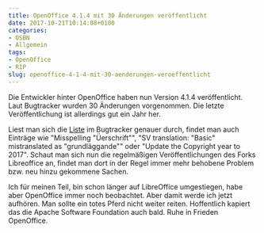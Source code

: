 ```yaml
---
title: OpenOffice 4.1.4 mit 30 Änderungen veröffentlicht
date: 2017-10-21T10:14:08+0100
categories:
- OSBN
- Allgemein
tags:
- OpenOffice
- RIP
slug: openoffice-4-1-4-mit-30-aenderungen-veroeffentlicht
---
```

Die Entwickler hinter OpenOffice haben nun Version 4.1.4 veröffentlicht. Laut Bugtracker wurden 30 Änderungen vorgenommen. Die letzte Veröffentlichung ist allerdings gut ein Jahr her.

Liest man sich die [Liste](https://bz.apache.org/ooo/buglist.cgi?list_id=233429&amp;query_format=advanced&amp;resolution=FIXED&amp;resolution=FIXED_WITHOUT_CODE&amp;target_milestone=4.1.4) im Bugtracker genauer durch, findet man auch Einträge wie "Misspelling "Üerschrift"", "SV translation: "Basic" mistranslated as "grundläggande"" oder "Update the Copyright year to 2017". Schaut man sich nun die regelmäßigen Veröffentlichungen des Forks Libreoffice an, findet man dort in der Regel immer mehr behobene Problem bzw. neu hinzu gekommene Sachen.

Ich für meinen Teil, bin schon länger auf LibreOffice umgestiegen, habe aber OpenOffice immer noch beobachtet. Aber damit werde ich jetzt aufhören. Man sollte ein totes Pferd nicht weiter reiten. Hoffentlich kapiert das die Apache Software Foundation auch bald. Ruhe in Frieden OpenOffice.